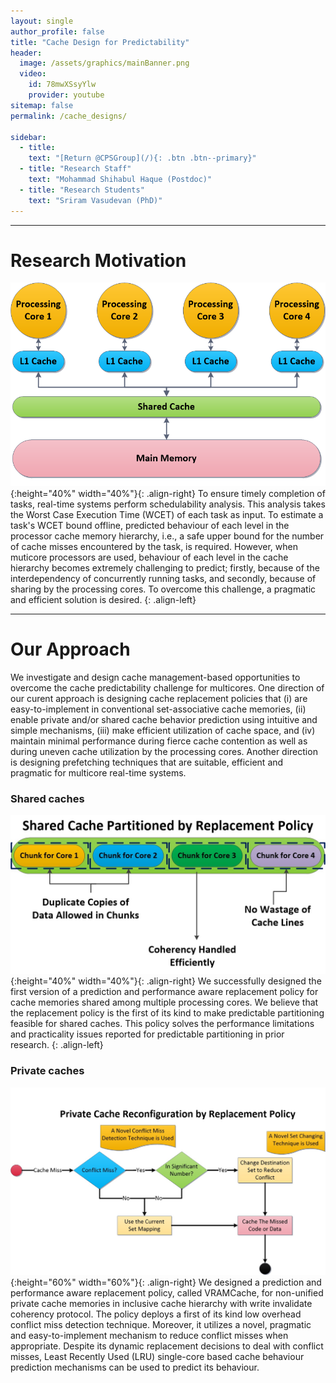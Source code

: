 ```yaml
---
layout: single
author_profile: false
title: "Cache Design for Predictability"
header:
  image: /assets/graphics/mainBanner.png
  video:
    id: 78mwXSsyYlw
    provider: youtube
sitemap: false
permalink: /cache_designs/

sidebar:
  - title:
    text: "[Return @CPSGroup](/){: .btn .btn--primary}"
  - title: "Research Staff"
    text: "Mohammad Shihabul Haque (Postdoc)"
  - title: "Research Students"
    text: "Sriram Vasudevan (PhD)"
---
```


******

# Research Motivation

![image-left](/_pages/assets/cache_designs/images/Drawing1.png){:height="40%" width="40%"}{: .align-right}
To ensure timely completion of tasks, real-time systems perform schedulability analysis. This analysis takes the Worst Case Execution Time (WCET) of each task as input. To estimate a task's WCET bound offline, predicted behaviour of each level in the processor cache memory hierarchy, i.e., a safe upper bound for the number of cache misses encountered by the task, is required. However, when muticore processors are used, behaviour of each level in the cache hierarchy becomes extremely challenging to predict; firstly, because of the interdependency of concurrently running tasks, and secondly, because of sharing by the processing cores. To overcome this challenge, a pragmatic and efficient solution is desired.
{: .align-left}

******

# Our Approach

We investigate and design cache management-based opportunities to overcome the cache predictability challenge for multicores. One direction of our curent approach is designing cache replacement policies that (i) are easy-to-implement in conventional set-associative cache memories, (ii) enable private and/or shared cache behavior prediction using intuitive and simple mechanisms, (iii) make efficient utilization of cache space, and (iv) maintain minimal performance during fierce cache contention as well as during uneven cache utilization by the processing cores. Another direction is designing prefetching techniques that are suitable, efficient and pragmatic for multicore real-time systems.

### Shared caches

![image-left](/_pages/assets/cache_designs/images/Shared_Cache.jpg){:height="40%" width="40%"}{: .align-right}
We successfully designed the first version of a prediction and performance aware replacement policy for cache memories shared among multiple processing cores. We believe that the replacement policy is the first of its kind to make predictable partitioning feasible for shared caches. This policy solves the performance limitations and practicality issues reported for predictable partitioning in prior research.
{: .align-left}

### Private caches

![image-left](/_pages/assets/cache_designs/images/Reconfigurable.jpg){:height="60%" width="60%"}{: .align-right}
We designed a prediction and performance aware replacement policy, called VRAMCache, for non-unified private cache memories in inclusive cache hierarchy with write invalidate coherency protocol. The policy deploys a first of its kind low overhead conflict miss detection technique. Moreover, it utilizes a novel, pragmatic and easy-to-implement mechanism to reduce conflict misses when appropriate. Despite its dynamic replacement decisions to deal with conflict misses, Least Recently Used (LRU) single-core based cache behaviour prediction mechanisms can be used to predict its behaviour.

